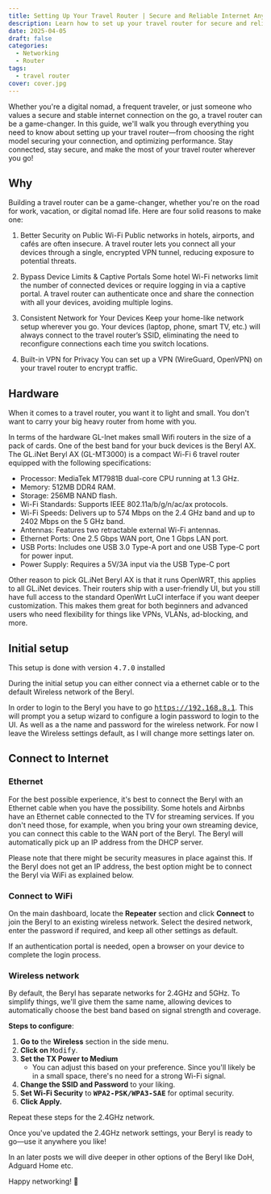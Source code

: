 ```yaml
---
title: Setting Up Your Travel Router | Secure and Reliable Internet Anywhere
description: Learn how to set up your travel router for secure and reliable internet on the go. Stay connected anywhere!
date: 2025-04-05
draft: false
categories:
  - Networking
  - Router
tags:
  - travel router
cover: cover.jpg
---
```


Whether you're a digital nomad, a frequent traveler, or just someone who values a secure and stable internet connection on the go, a travel router can be a game-changer. In this guide, we'll walk you through everything you need to know about setting up your travel router—from choosing the right model securing your connection, and optimizing performance. Stay connected, stay secure, and make the most of your travel router wherever you go!

## Why

Building a travel router can be a game-changer, whether you're on the road for work, vacation, or digital nomad life. Here are four solid reasons to make one:

1. Better Security on Public Wi-Fi
Public networks in hotels, airports, and cafés are often insecure. A travel router lets you connect all your devices through a single, encrypted VPN tunnel, reducing exposure to potential threats.

2. Bypass Device Limits & Captive Portals
Some hotel Wi-Fi networks limit the number of connected devices or require logging in via a captive portal. A travel router can authenticate once and share the connection with all your devices, avoiding multiple logins.

3. Consistent Network for Your Devices
Keep your home-like network setup wherever you go. Your devices (laptop, phone, smart TV, etc.) will always connect to the travel router’s SSID, eliminating the need to reconfigure connections each time you switch locations.

4. Built-in VPN for Privacy
You can set up a VPN (WireGuard, OpenVPN) on your travel router to encrypt traffic.

## Hardware 

When it comes to a travel router, you want it to light and small. You don't want to carry your big heavy router from home with you. 

In terms of the hardware GL-Inet makes small Wifi routers in the size of a pack of cards. 
One of the best band for your buck devices is the Beryl AX. The GL.iNet Beryl AX (GL-MT3000) is a compact Wi-Fi 6 travel router equipped with the following specifications:​

- Processor: MediaTek MT7981B dual-core CPU running at 1.3 GHz.​
- Memory: 512MB DDR4 RAM.​
- Storage: 256MB NAND flash.​
- Wi-Fi Standards: Supports IEEE 802.11a/b/g/n/ac/ax protocols.​
- Wi-Fi Speeds: Delivers up to 574 Mbps on the 2.4 GHz band and up to 2402 Mbps on the 5 GHz band.​
- Antennas: Features two retractable external Wi-Fi antennas.​
- Ethernet Ports: One 2.5 Gbps WAN port, One 1 Gbps LAN port.​
- USB Ports: Includes one USB 3.0 Type-A port and one USB Type-C port for power input.​
- Power Supply: Requires a 5V/3A input via the USB Type-C port

Other reason to pick GL.iNet Beryl AX is that it runs OpenWRT, this applies to all GL.iNet devices. Their routers ship with a user-friendly UI, but you still have full access to the standard OpenWrt LuCI interface if you want deeper customization. This makes them great for both beginners and advanced users who need flexibility for things like VPNs, VLANs, ad-blocking, and more. 

## Initial setup

This setup is done with version <kbd>4.7.0</kbd> installed

During the initial setup you can either connect via a ethernet cable or to the default Wireless network of the Beryl. 

In order to login to the Beryl you have to go  <kbd>https://192.168.8.1</kbd>. This will prompt you a setup wizard to configure a login password to login to the UI.
As well as a the name and password for the wireless network. For now I leave the Wireless settings default, as I will change more settings later on. 

## Connect to Internet 

### Ethernet 

For the best possible experience, it's best to connect the Beryl with an Ethernet cable when you have the possibility. Some hotels and Airbnbs have an Ethernet cable connected to the TV for streaming services. If you don't need those, for example, when you bring your own streaming device, you can connect this cable to the WAN port of the Beryl. The Beryl will automatically pick up an IP address from the DHCP server.  

Please note that there might be security measures in place against this. If the Beryl does not get an IP address, the best option might be to connect the Beryl via WiFi as explained below.

### Connect to WiFi 

On the main dashboard, locate the **Repeater** section and click **Connect** to join the Beryl to an existing wireless network. Select the desired network, enter the password if required, and keep all other settings as default.  

If an authentication portal is needed, open a browser on your device to complete the login process.

### Wireless network

By default, the Beryl has separate networks for 2.4GHz and 5GHz. To simplify things, we'll give them the same name, allowing devices to automatically choose the best band based on signal strength and coverage.  

**Steps to configure**:  
1. **Go to** the **Wireless** section in the side menu.  
2. **Click on** <kbd>Modify</kbd>.  
3. **Set the TX Power to Medium**  
   - You can adjust this based on your preference. Since you'll likely be in a small space, there's no need for a strong Wi-Fi signal.  
4. **Change the SSID and Password** to your liking.  
5. **Set Wi-Fi Security** to **<kbd>WPA2-PSK/WPA3-SAE</kbd>** for optimal security.  
6. **Click Apply.**  

Repeat these steps for the 2.4GHz network.

Once you've updated the 2.4GHz network settings, your Beryl is ready to go—use it anywhere you like! 

In an later posts we will dive deeper in other options of the Beryl like DoH, Adguard Home etc.

Happy networking! 🤝
